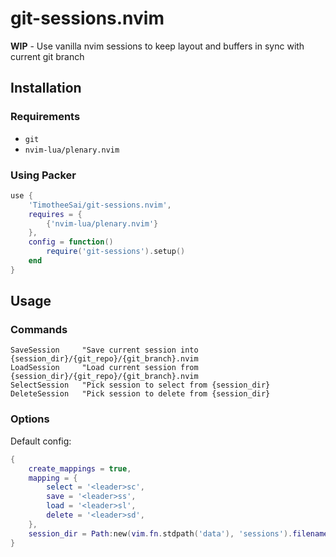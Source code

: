 # git-sessions.nvim

**WIP** - Use vanilla nvim sessions to keep layout and buffers in sync with current git branch

## Installation

### Requirements

- `git`
- `nvim-lua/plenary.nvim`

### Using Packer

```lua
use {
    'TimotheeSai/git-sessions.nvim',
    requires = {
        {'nvim-lua/plenary.nvim'}
    },
    config = function()
        require('git-sessions').setup()
    end
}

```

## Usage

### Commands

```vim
SaveSession     "Save current session into {session_dir}/{git_repo}/{git_branch}.nvim 
LoadSession     "Load current session from {session_dir}/{git_repo}/{git_branch}.nvim 
SelectSession   "Pick session to select from {session_dir} 
DeleteSession   "Pick session to delete from {session_dir} 
```

### Options

Default config:
```lua
{
    create_mappings = true,
    mapping = {
        select = '<leader>sc',
        save = '<leader>ss',
        load = '<leader>sl',
        delete = '<leader>sd',
    },
    session_dir = Path:new(vim.fn.stdpath('data'), 'sessions').filename
}
```

